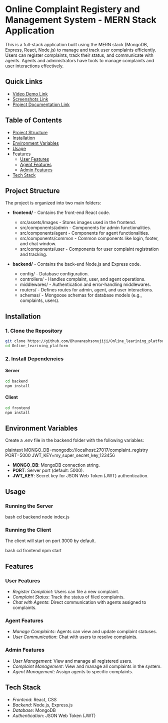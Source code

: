 # Online Complaint Registery and Management System - MERN Stack Application

This is a full-stack application built using the MERN stack (MongoDB, Express, React, Node.js) to manage and track user complaints efficiently. Users can register complaints, track their status, and communicate with agents. Agents and administrators have tools to manage complaints and user interactions effectively.

## Quick Links
- [Video Demo Link](https://drive.google.com/drive/folders/18L43jIdV5DraE48jUaA0qZEIoWlGPkJZ?usp=drive_link)
- [Screenshots Link](https://docs.google.com/document/d/1o9WRYdBUdksdzw4-22gAWttcfDXStKYR/edit?usp=drive_link&ouid=101509489022482495416&rtpof=true&sd=true)
- [Project Documentation Link](#)


## Table of Contents
- [Project Structure](#project-structure)
- [Installation](#installation)
- [Environment Variables](#environment-variables)
- [Usage](#usage)
- [Features](#features)
  - [User Features](#user-features)
  - [Agent Features](#agent-features)
  - [Admin Features](#admin-features)
- [Tech Stack](#tech-stack)

## Project Structure
The project is organized into two main folders:

- **frontend/** - Contains the front-end React code.
  - src/assets/Images - Stores images used in the frontend.
  - src/components/admin - Components for admin functionalities.
  - src/components/agent - Components for agent functionalities.
  - src/components/common - Common components like login, footer, and chat window.
  - src/components/user - Components for user complaint registration and tracking.

- **backend/** - Contains the back-end Node.js and Express code.
  - config/ - Database configuration.
  - controllers/ - Handles complaint, user, and agent operations.
  - middlewares/ - Authentication and error-handling middlewares.
  - routers/ - Defines routes for admin, agent, and user interactions.
  - schemas/ - Mongoose schemas for database models (e.g., complaints, users).

## Installation

### 1. Clone the Repository
```bash
git clone https://github.com/Bhuvaneshsonujiji/Online_learining_platform
cd Online_learining_platform
```

### 2. Install Dependencies

#### Server
```bash
cd backend
npm install
```

#### Client
```bash
cd frontend
npm install
```
## Environment Variables

Create a .env file in the backend folder with the following variables:

plaintext
MONGO_DB=mongodb://localhost:27017/complaint_registry
PORT=5000
JWT_KEY=my_super_secret_key_123456


- **MONGO_DB**: MongoDB connection string.
- **PORT**: Server port (default: 5000).
- **JWT_KEY**: Secret key for JSON Web Token (JWT) authentication.

## Usage

### Running the Server
bash
cd backend
node index.js

### Running the Client
The client will start on port 3000 by default.

bash
cd frontend
npm start


## Features

### User Features
- *Register Complaint*: Users can file a new complaint.
- *Complaint Status*: Track the status of filed complaints.
- *Chat with Agents*: Direct communication with agents assigned to complaints.

### Agent Features
- *Manage Complaints*: Agents can view and update complaint statuses.
- *User Communication*: Chat with users to resolve complaints.

### Admin Features
- *User Management*: View and manage all registered users.
- *Complaint Management*: View and manage all complaints in the system.
- *Agent Management*: Assign agents to specific complaints.
## Tech Stack

- *Frontend*: React, CSS
- *Backend*: Node.js, Express.js
- *Database*: MongoDB
- *Authentication*: JSON Web Token (JWT)


